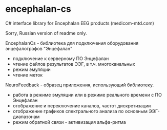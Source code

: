 # encephalan-cs
C# interface library for Encephalan EEG products (medicom-mtd.com)

Sorry, Russian version of readme only.

EncephalanCs - библиотека для подключения оборудования энцефалографов "Энцефалан"
- подключение к серверному ПО Энцефалан
- чтение файлов результатов ЭЭГ, в т.ч. многоканальных
- режим эмуляции
- чтение меток

NeuroFeedback - образец приложения, использующий библиотеку. 
- работа в режиме эмуляции или в режиме реального времени с ПО Энцефалан
- отображение и переключение каналов, частот дискретизации
- отображение графиков спектрального анализа по основным ЭЭГ-диапазонам
- режим обратной связи - активизация альфа-ритма